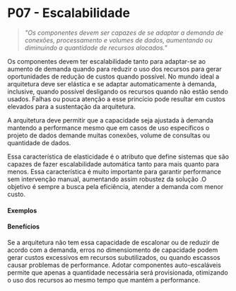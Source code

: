 # P07 - Escalabilidade
> _"Os componentes devem ser capazes de se adaptar a demanda de conexões, processamento e volumes de dados, aumentando ou diminuindo a quantidade de recursos alocados."_

Os componentes devem ter escalabilidade tanto para adaptar-se ao aumento de demanda quando para reduzir o uso dos recursos para gerar oportunidades de redução de custos quando possível. No mundo ideal a arquitetura deve ser elástica e se adaptar automaticamente à demanda, inclusive, quando possível desligando os recursos quando não estão sendo usados. Falhas ou pouca atenção a esse princício pode resultar em custos elevados para a sustentação da arquitetura.

A arquitetura deve permitir que a capacidade seja ajustada à demanda mantendo a performance mesmo que em casos de uso específicos o projeto de dados demande muitas conexões, volume de consultas ou quantidade de dados. 

Essa característica de elasticidade é o atributo que define sistemas que são capazes de fazer escalabilidade automática tanto para mais quanto para menos. Essa característica é muito importante para garantir performance sem intervenção manual, aumentando assim robustez da solução .O objetivo é sempre a busca pela eficiência, atender a demanda com menor custo. 

#### Exemplos

#### Benefícios
Se a arquitetura não tem essa capacidade de escalonar ou de reduzir de acordo com a demanda, erros no dimensiomento de capacidade podem gerar custos excessivos em recursos subutilizados, ou quando escassos causar problemas de performance. Adotar componentes auto-escaláveis permite que apenas a quantidade necessária será provisionada, otimizando o uso dos recursos ao mesmo tempo que mantém a performance.